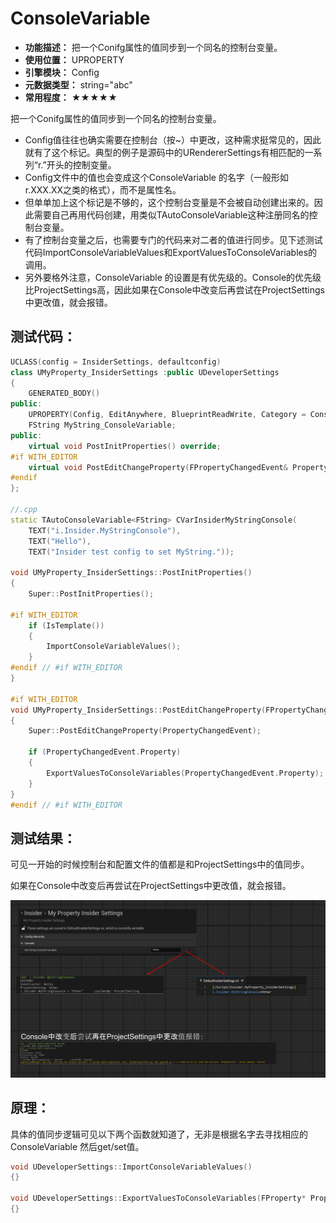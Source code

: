 ﻿# ConsoleVariable

- **功能描述：** 把一个Conifg属性的值同步到一个同名的控制台变量。
- **使用位置：** UPROPERTY
- **引擎模块：** Config
- **元数据类型：** string="abc"
- **常用程度：** ★★★★★

把一个Conifg属性的值同步到一个同名的控制台变量。

- Config值往往也确实需要在控制台（按~）中更改，这种需求挺常见的，因此就有了这个标记。典型的例子是源码中的URendererSettings有相匹配的一系列“r.”开头的控制变量。
- Config文件中的值也会变成这个ConsoleVariable 的名字（一般形如 r.XXX.XX之类的格式），而不是属性名。
- 但单单加上这个标记是不够的，这个控制台变量是不会被自动创建出来的。因此需要自己再用代码创建，用类似TAutoConsoleVariable这种注册同名的控制台变量。
- 有了控制台变量之后，也需要专门的代码来对二者的值进行同步。见下述测试代码ImportConsoleVariableValues和ExportValuesToConsoleVariables的调用。
- 另外要格外注意，ConsoleVariable 的设置是有优先级的。Console的优先级比ProjectSettings高，因此如果在Console中改变后再尝试在ProjectSettings中更改值，就会报错。

## 测试代码：

```cpp
UCLASS(config = InsiderSettings, defaultconfig)
class UMyProperty_InsiderSettings :public UDeveloperSettings
{
	GENERATED_BODY()
public:
	UPROPERTY(Config, EditAnywhere, BlueprintReadWrite, Category = Console, meta = (ConsoleVariable = "i.Insider.MyStringConsole"))
	FString MyString_ConsoleVariable;
public:
	virtual void PostInitProperties() override;
#if WITH_EDITOR
	virtual void PostEditChangeProperty(FPropertyChangedEvent& PropertyChangedEvent) override;
#endif
};

//.cpp
static TAutoConsoleVariable<FString> CVarInsiderMyStringConsole(
	TEXT("i.Insider.MyStringConsole"),
	TEXT("Hello"),
	TEXT("Insider test config to set MyString."));

void UMyProperty_InsiderSettings::PostInitProperties()
{
	Super::PostInitProperties();

#if WITH_EDITOR
	if (IsTemplate())
	{
		ImportConsoleVariableValues();
	}
#endif // #if WITH_EDITOR
}

#if WITH_EDITOR
void UMyProperty_InsiderSettings::PostEditChangeProperty(FPropertyChangedEvent& PropertyChangedEvent)
{
	Super::PostEditChangeProperty(PropertyChangedEvent);	

	if (PropertyChangedEvent.Property)
	{
		ExportValuesToConsoleVariables(PropertyChangedEvent.Property);		
	}
}
#endif // #if WITH_EDITOR
```

## 测试结果：

可见一开始的时候控制台和配置文件的值都是和ProjectSettings中的值同步。

如果在Console中改变后再尝试在ProjectSettings中更改值，就会报错。

![Untitled](Untitled.png)

## 原理：

具体的值同步逻辑可见以下两个函数就知道了，无非是根据名字去寻找相应的ConsoleVariable 然后get/set值。

```cpp
void UDeveloperSettings::ImportConsoleVariableValues()
{}

void UDeveloperSettings::ExportValuesToConsoleVariables(FProperty* PropertyThatChanged)
{}
```
